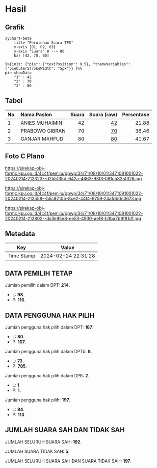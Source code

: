 # Hasil

## Grafik

```mermaid
xychart-beta
    title "Perolehan Suara TPS"
    x-axis [01, 02, 03]
    y-axis "Suara" 0 --> 80
    bar [42, 70, 80]
```

```mermaid
%%{init: {"pie": {"textPosition": 0.5}, "themeVariables": {"pieOuterStrokeWidth": "5px"}} }%%
pie showData
    "1" : 42
    "2" : 70
    "3" : 80
```

## Tabel

| No. | Nama Paslon    | Suara | Suara (raw) | Persentase |
|:--- |:-------------- | -----:| -----------:| ----------:|
| 1   | ANIES MUHAIMIN | 42    | [42][p-1]   | 21,88      |
| 2   | PRABOWO GIBRAN | 70    | [70][p-2]   | 36,46      |
| 3   | GANJAR MAHFUD  | 80    | [80][p-3]   | 41,67      |


[p-1]: https://github.com/gigit-pemilu/pemilu-2024-34-di-yogyakarta/blob/main/pilpres/hitung-suara/sub/34-di-yogyakarta/sub/71-kota-yogyakarta/sub/08-mantrijeron/sub/1001-gedongkiwo/sub/022-tps/sub/paslon-1.txt
[p-2]: https://github.com/gigit-pemilu/pemilu-2024-34-di-yogyakarta/blob/main/pilpres/hitung-suara/sub/34-di-yogyakarta/sub/71-kota-yogyakarta/sub/08-mantrijeron/sub/1001-gedongkiwo/sub/022-tps/sub/paslon-2.txt
[p-3]: https://github.com/gigit-pemilu/pemilu-2024-34-di-yogyakarta/blob/main/pilpres/hitung-suara/sub/34-di-yogyakarta/sub/71-kota-yogyakarta/sub/08-mantrijeron/sub/1001-gedongkiwo/sub/022-tps/sub/paslon-3.txt

## Foto C Plano

https://sirekap-obj-formc.kpu.go.id/4c4f/pemilu/ppwp/34/71/08/10/01/3471081001022-20240214-212323--d2b5135d-642a-4863-93f3-061c5325f326.jpg

https://sirekap-obj-formc.kpu.go.id/4c4f/pemilu/ppwp/34/71/08/10/01/3471081001022-20240214-212558--b5c92105-8ce2-44f4-9759-24afdb0c3673.jpg

https://sirekap-obj-formc.kpu.go.id/4c4f/pemilu/ppwp/34/71/08/10/01/3471081001022-20240214-212802--da3e95e8-ee53-4930-aef8-b3ba7b9f81d1.jpg


## Metadata

| Key        | Value               |
| ---------- | ------------------- |
| Time Stamp | 2024-02-24 22:31:28 |


## DATA PEMILIH TETAP

Jumlah pemilih dalam DPT: **214**.
 * L: **98**.
 * P: **116**.

## DATA PENGGUNA HAK PILIH

Jumlah pengguna hak pilih dalam DPT: **187**.
 * L: **80**.
 * P: **107**.

Jumlah pengguna hak pilih dalam DPTb: **8**.
 * L: **73**.
 * P: **785**.

Jumlah pengguna hak pilih dalam DPK: **2**.
 * L: **1**.
 * P: **1**.

Jumlah pengguna hak pilih: **197**.
 * L: **84**.
 * P: **113**.

## JUMLAH SUARA SAH DAN TIDAK SAH

JUMLAH SELURUH SUARA SAH: **192**.

JUMLAH SUARA TIDAK SAH: **5**.

JUMLAH SELURUH SUARA SAH DAN SUARA TIDAK SAH: **197**.


